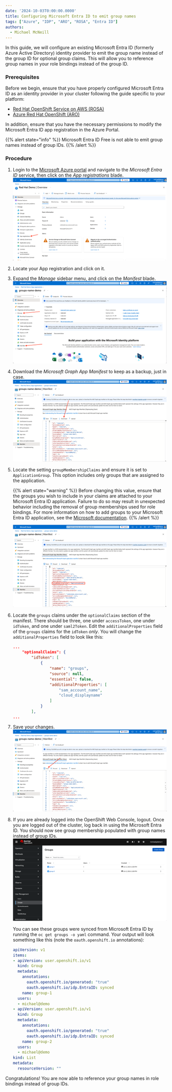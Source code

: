 ```yaml
---
date: '2024-10-03T0:00:00.0000'
title: Configuring Microsoft Entra ID to emit group names
tags: ["Azure", "IDP", "ARO", "ROSA", "Entra ID"]
authors:
  - Michael McNeill
---
```


In this guide, we will configure an existing Microsoft Entra ID (formerly Azure Active Directory) identity provider to emit the group name instead of the group ID for optional group claims. This will allow you to reference group names in your role bindings instead of the group ID. 

### Prerequisites

Before we begin, ensure that you have properly configured Microsoft Entra ID as an identity provider in your cluster following the guide specific to your platform:
* [Red Hat OpenShift Service on AWS (ROSA)](https://docs.openshift.com/rosa/cloud_experts_tutorials/cloud-experts-entra-id-idp.html)
* [Azure Red Hat OpenShift (ARO)](../group-claims/aro/)

In addition, ensure that you have the necessary permissions to modify the Microsoft Entra ID app registration in the Azure Portal.

{{% alert state="info" %}}
Microsoft Entra ID Free is not able to emit group names instead of group IDs. 
{{% /alert %}}

### Procedure

1. Login to the [Microsoft Azure portal](https://portal.azure.com) and navigate to the _Microsoft Entra ID_ service, then click on the _App registrations_ blade. 
![Azure Portal - Microsoft Entra ID with arrow pointing at the App registrations menu item](./images/entra-id-blade.png)

1. Locate your App registration and click on it. 

1. Expand the _Manage_ sidebar menu, and click on the _Manifest_ blade.
![Azure Portal - App registration overview page with arrow pointing at the Manage sidebar menu and the Manifest blade](./images/app-registrations-overview.png)

1. Download the _Microsoft Graph App Manifest_ to keep as a backup, just in case.
![Azure Portal - App registration manifest with arrow pointing at the Download button](./images/entra-id-manifest-download.png)

1. Locate the setting `groupMembershipClaims` and ensure it is set to `ApplicationGroup`. This option includes only groups that are assigned to the application.

    {{% alert state="warning" %}}
    Before changing this value, ensure that the groups you wish to include in your claims are attached to your Microsoft Entra ID application. Failure to do so may result in unexpected behavior including the removal of group memberships used for role bindings. For more information on how to add groups to your Microsoft Entra ID application, see the [Microsoft documentation](https://learn.microsoft.com/en-us/entra/identity/enterprise-apps/assign-user-or-group-access-portal).
    {{% /alert %}}

    ![Azure Portal - App registration manifest with groupMembershipClaims value highlighted](./images/entra-id-manifest-groupmembershipclaims.png)

1. Locate the `groups` claims under the `optionalClaims` section of the manifest. There should be three, one under `accessToken`, one under `idToken`, and one under `saml2Token`. Edit the `additionalProperties` field of the `groups` claims for the `idToken` _only_. You will change the `additionalProperties` field to look like this:
    ```json
    ...
        "optionalClaims": {
            "idToken": [
                {
                    "name": "groups",
                    "source": null,
                    "essential": false,
                    "additionalProperties": [
                        "sam_account_name",
                        "cloud_displayname"
                    ]
                }
            ],
    ...
    ```

1. Save your changes.
![Azure Portal - App registration manifest with arrow pointing at the Save button](./images/entra-id-manifest-save.png)

1. If you are already logged into the OpenShift Web Console, logout. Once you are logged out of the cluster, log back in using the Microsoft Entra ID. You should now see group membership populated with group names instead of group IDs.
![OpenShift Web Console - Groups page demonstrating Entra ID created groups](./images/openshift-groups.png)

    You can see these groups were synced from Microsoft Entra ID by running the `oc get groups -o yaml` command. Your output will look something like this (note the `oauth.openshift.io` annotations):

    ```yaml
    apiVersion: v1
    items:
    - apiVersion: user.openshift.io/v1
      kind: Group
      metadata:
        annotations:
          oauth.openshift.io/generated: "true"
          oauth.openshift.io/idp.EntraID: synced
        name: group-1
      users:
      - michael@demo
    - apiVersion: user.openshift.io/v1
      kind: Group
      metadata:
        annotations:
          oauth.openshift.io/generated: "true"
          oauth.openshift.io/idp.EntraID: synced
        name: group-2
      users:
      - michael@demo
    kind: List
    metadata:
      resourceVersion: ""
    ```

Congratulations! You are now able to reference your group names in role bindings instead of group IDs.